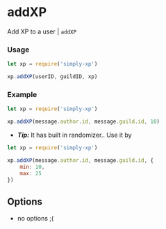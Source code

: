 # addXP

Add XP to a user | `addXP`

### Usage

```js
let xp = require('simply-xp')

xp.addXP(userID, guildID, xp)
```

### Example

```js
let xp = require('simply-xp')

xp.addXP(message.author.id, message.guild.id, 10)
```

- **_Tip:_** It has built in randomizer.. Use it by

```js
let xp = require('simply-xp')

xp.addXP(message.author.id, message.guild.id, {
	min: 10,
	max: 25
})
```

## Options

- no options ;(
